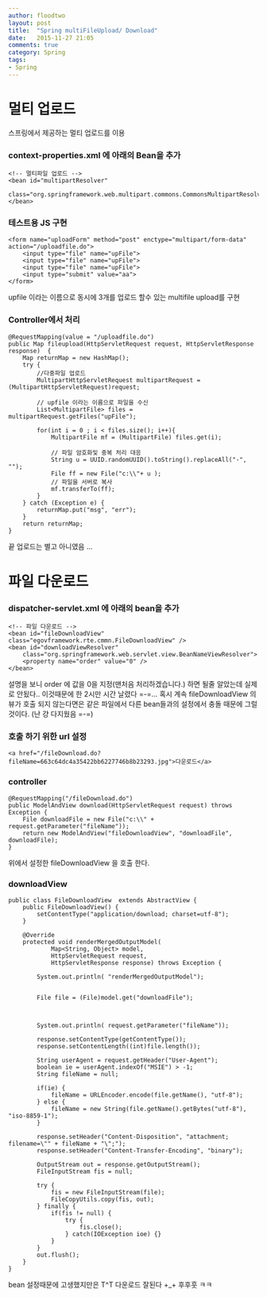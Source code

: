 ```yaml
---
author: floodtwo
layout: post
title:  "Spring multiFileUpload/ Download"
date:   2015-11-27 21:05
comments: true
category: Spring
tags: 
- Spring
---
```


# 멀티 업로드 

스프링에서 제공하는 멀티 업로드를 이용

### context-properties.xml 에 아래의 Bean을 추가 
	<!-- 멀티파일 업로드 -->
	<bean id="multipartResolver"
		class="org.springframework.web.multipart.commons.CommonsMultipartResolver"></bean>
		
### 테스트용 JS 구현 
    <form name="uploadForm" method="post" enctype="multipart/form-data" action="/uploadfile.do">
        <input type="file" name="upFile">
        <input type="file" name="upFile">
        <input type="file" name="upFile">
        <input type="submit" value="aa"> 
    </form>
upfile 이라는 이름으로 동시에 3개를 업로드 할수 있는 multifile upload를 구현 
		
### Controller에서 처리 

	@RequestMapping(value = "/uploadfile.do")
	public Map fileupload(HttpServletRequest request, HttpServletResponse response)  {
		Map returnMap = new HashMap();
		try {
			//다중파일 업로드
			MultipartHttpServletRequest multipartRequest =  (MultipartHttpServletRequest)request;  
			
			// upfile 이라는 이름으로 파일을 수신
			List<MultipartFile> files = multipartRequest.getFiles("upFile"); 
			
			for(int i = 0 ; i < files.size(); i++){
				MultipartFile mf = (MultipartFile) files.get(i);
				
				// 파일 암호화및 중복 처리 대응 
				String u = UUID.randomUUID().toString().replaceAll("-", "");  
				File ff = new File("c:\\"+ u );
				// 파일을 서버로 복사 
				mf.transferTo(ff);                                          
			}
		} catch (Exception e) {
			returnMap.put("msg", "err");
		}
		return returnMap;
	}		
	
	

끝 업로드는 별고 아니였음 ...

# 파일 다운로드 

### dispatcher-servlet.xml 에 아래의 bean을 추가 

	<!-- 파일 다운로드 -->
	<bean id="fileDownloadView" class="egovframework.rte.cmmn.FileDownloadView" />
	<bean id="downloadViewResolver"
		class="org.springframework.web.servlet.view.BeanNameViewResolver">
		<property name="order" value="0" />
	</bean>

설명을 보니 order 에 값을 0을 지정(맨처음 처리하겠습니다.) 하면 될줄 알았는데
실제로 안됬다.. 이것때문에 한 2시만 시간 날렸다 =-=...
혹시 계속 fileDownloadView 의 뷰가 호출 되지 않는다면은 같은 파일에서 
다른 bean들과의 설정에서 충돌 때문에 그럴것이다. (난 걍 다지웠음 =-=)

### 호출 하기 위한 url 설정 

    <a href="/fileDownload.do?fileName=663c64dc4a35422bb6227746b8b23293.jpg">다운로드</a>

### controller

	@RequestMapping("/fileDownload.do")
	public ModelAndView download(HttpServletRequest request) throws Exception {
		File downloadFile = new File("c:\\" + request.getParameter("fileName"));
		return new ModelAndView("fileDownloadView", "downloadFile", downloadFile);
	}  

위에서 설정한 fileDownloadView 을 호출 한다. 

### downloadView 

    public class FileDownloadView  extends AbstractView {
    	public FileDownloadView() {
    		setContentType("application/download; charset=utf-8");
    	}
    
    	@Override
    	protected void renderMergedOutputModel(
    			Map<String, Object> model,
    			HttpServletRequest request, 
    			HttpServletResponse response) throws Exception {
    		
    		System.out.println( "renderMergedOutputModel");
    		
    		
    		File file = (File)model.get("downloadFile");
    		
    		
    		
    		System.out.println( request.getParameter("fileName"));
    		
    		response.setContentType(getContentType());
    		response.setContentLength((int)file.length());
    		
    		String userAgent = request.getHeader("User-Agent");
    		boolean ie = userAgent.indexOf("MSIE") > -1;
    		String fileName = null;
    		
    		if(ie) {
    			fileName = URLEncoder.encode(file.getName(), "utf-8");
    		} else {
    			fileName = new String(file.getName().getBytes("utf-8"), "iso-8859-1");
    		}
    		
    		response.setHeader("Content-Disposition", "attachment; filename=\"" + fileName + "\";");
    		response.setHeader("Content-Transfer-Encoding", "binary");
    		
    		OutputStream out = response.getOutputStream();
    		FileInputStream fis = null;
    		
    		try {
    			fis = new FileInputStream(file);
    			FileCopyUtils.copy(fis, out);
    		} finally {
    			if(fis != null) {
    				try {
    					fis.close();
    				} catch(IOException ioe) {}
    			}
    		}
    		out.flush();
    	}
    }
    
bean 설정때문에 고생했지만은 T^T 다운로드 잘된다 +_+ 후후훗 ㅋㅋ
	